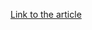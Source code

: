 [Link to the article](https://thehackernews.com/2025/02/new-openssh-flaws-enable-man-in-middle.html)
